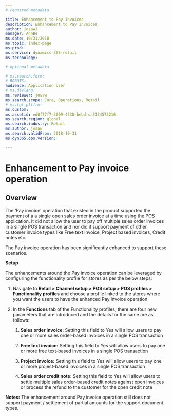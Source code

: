 ```yaml
---
# required metadata

title: Enhancement to Pay Invoices
description: Enhancement to Pay Invoices
author: josaw1
manager: AnnBe
ms.date: 10/31/2018
ms.topic: index-page
ms.prod: 
ms.service: dynamics-365-retail
ms.technology: 

# optional metadata

# ms.search.form: 
# ROBOTS: 
audience: Application User
# ms.devlang: 
ms.reviewer: josaw
ms.search.scope: Core, Operations, Retail
# ms.tgt_pltfrm: 
ms.custom: 
ms.assetid: ed0f77f7-3609-4330-bebd-ca3134575216
ms.search.region: global
ms.search.industry: Retail
ms.author: josaw
ms.search.validFrom: 2018-10-31
ms.dyn365.ops.version: 

---
```

# Enhancement to Pay invoice operation

## Overview

The ‘Pay invoice’ operation that existed in the product supported the payment of a a single open sales order invoice at a time using the POS application. It did not allow the user to pay off multiple sales order invoices in a single POS transaction and nor did it support payment of other customer invoice types like Free text invoice, Project based invoices, Credit notes etc.

The Pay invoice operation has been significantly enhanced to support these scenarios.

**Setup**

The enhancements around the Pay invoice operation can be leveraged by configuring the functionality profile for stores as per the below steps:

1.  Navigate to **Retail > Channel setup > POS setup > POS profiles > Functionality profiles** and choose a profile linked to the stores where you want the users to have the enhanced Pay invoice operation

2.  In the **Functions** tab of the Functionality profiles, there are four new parameters that are introduced and the details for the same are as follows:

    1.  **Sales order invoice**: Setting this field to Yes will allow users to pay one or more sales order-based invoices in a single POS transaction

    2.  **Free text invoice:** Setting this field to Yes will allow users to pay one or more free text-based invoices in a single POS transaction

    3.  **Project invoice:** Setting this field to Yes will allow users to pay one or more project-based invoices in a single POS transaction

    4.  **Sales order credit note:** Setting this field to Yes will allow users to settle multiple sales order-based credit notes against open invoices or process the refund to the customer for the open credit note

**Notes:** The enhancement around Pay invoice operation still does not support payment / settlement of partial amounts for the support document types.
